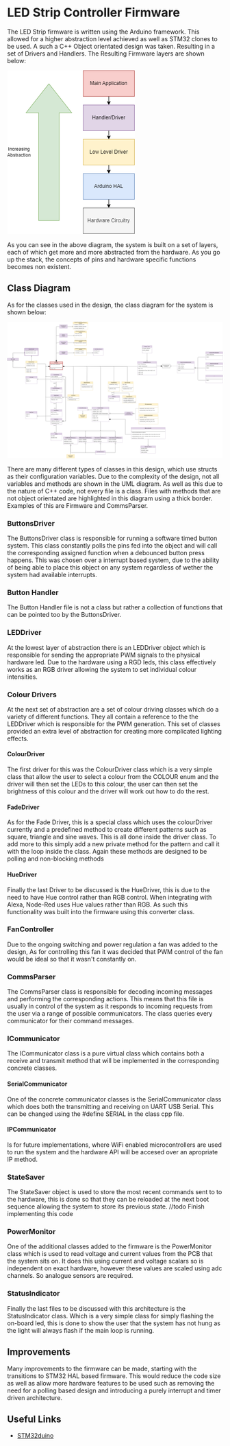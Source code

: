 # LED Strip Controller Firmware

The LED Strip firmware is written using the Arduino framework. This allowed for a higher abstraction level achieved as well as STM32 clones to be used. A such a C++ Object orientated design was taken. Resulting in a set of Drivers and Handlers. The Resulting Firmware layers are shown below:

![Firmware Layers](../docs/Diagrams-Firmware%20Abstraction%20Layers.png)

As you can see in the above diagram, the system is built on a set of layers, each of which get more and more abstracted from the hardware. As you go up the stack, the concepts of pins and hardware specific functions becomes non existent.

## Class Diagram

As for the classes used in the design, the class diagram for the system is shown below:

![Class Diagram](../docs/Diagrams-Firmware%20Class%20Diagram.png)

There are many different types of classes in this design, which use structs as their configuration variables. Due to the complexity of the design, not all variables and methods are shown in the UML diagram. As well as this due to the nature of C++ code, not every file is a class. Files with methods that are not object orientated are highlighted in this diagram using a thick border. Examples of this are Firmware and CommsParser.

### ButtonsDriver

The ButtonsDriver class is responsible for running a software timed button system. This class constantly polls the pins fed into the object and will call the corresponding assigned function when a debounced button press happens. This was chosen over a interrupt based system, due to the ability of being able to place this object on any system regardless of wether the system had available interrupts.

### Button Handler

The Button Handler file is not a class but rather a collection of functions that can be pointed too by the ButtonsDriver.

### LEDDriver

At the lowest layer of abstraction there is an LEDDriver object which is responsible for sending the appropriate PWM signals to the physical hardware led. Due to the hardware using a RGD leds, this class effectively works as an RGB driver allowing the system to set individual colour intensities.

### Colour Drivers

At the next set of abstraction are a set of colour driving classes which do a variety of different functions. They all contain a reference to the the LEDDriver which is responsible for the PWM generation. This set of classes provided an extra level of abstraction for creating more complicated lighting effects.

#### ColourDriver

The first driver for this was the ColourDriver class which is a very simple class that allow the user to select a colour from the COLOUR enum and the driver will then set the LEDs to this colour, the user can then set the brightness of this colour and the driver will work out how to do the rest.

#### FadeDriver

As for the Fade Driver, this is a special class which uses the colourDriver currently and a predefined method to create different patterns such as square, triangle and sine waves. This is all done inside the driver class. To add more to this simply add a new private method for the pattern and call it with the loop inside the class. Again these methods are designed to be polling and non-blocking methods

#### HueDriver

Finally the last Driver to be discussed is the HueDriver, this is due to the need to have Hue control rather than RGB control. When integrating with Alexa, Node-Red uses Hue values rather than RGB. As such this functionality was built into the firmware using this converter class.

### FanController

Due to the ongoing switching and power regulation a fan was added to the design, As for controlling this fan it was decided that PWM control of the fan would be ideal so that it wasn't constantly on.

### CommsParser

The CommsParser class is responsible for decoding incoming messages and performing the corresponding actions. This means that this file is usually in control of the system as it responds to incoming requests from the user via a range of possible communicators. The class queries every communicator for their command messages.

### ICommunicator

The ICommunicator class is a pure virtual class which contains both a receive and transmit method that will be implemented in the corresponding concrete classes.

#### SerialCommunicator

One of the concrete communicator classes is the SerialCommunicator class which does both the transmitting and receiving on UART USB Serial. This can be changed using the #define SERIAL in the class cpp file.

#### IPCommunicator

Is for future implementations, where WiFi enabled microcontrollers are used to run the system and the hardware API will be accesed over an apropriate IP method.

### StateSaver

The StateSaver object is used to store the most recent commands sent to to the hardware, this is done so that they can be reloaded at the next boot sequence allowing the system to store its previous state. //todo Finish implementing this code

### PowerMonitor

One of the additional classes added to the firmware is the PowerMonitor class which is used to read voltage and current values from the PCB that the system sits on. It does this using current and voltage scalars so is independent on exact hardware, however these values are scaled using adc channels. So analogue sensors are required.

### StatusIndicator

Finally the last files to be discussed with this architecture is the StatusIndicator class. Which is a very simple class for simply flashing the on-board led, this is done to show the user that the system has not hung as the light will always flash if the main loop is running.

## Improvements

Many improvements to the firmware can be made, starting with the transitions to STM32 HAL based firmware. This would reduce the code size as well as allow more hardware features to be used such as removing the need for a polling based design and introducing a purely interrupt and timer driven architecture.

## Useful Links

- [STM32duino](https://github.com/stm32duino)